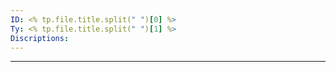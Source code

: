 ```yaml
---
ID: <% tp.file.title.split(" ")[0] %>
Ty: <% tp.file.title.split(" ")[1] %>
Discriptions:
---
```

---

